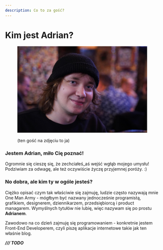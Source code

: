 ```yaml
---
description: Co to za gość?
---
```


# Kim jest Adrian?

<figure><img src=".gitbook/assets/image (4) (1).png" alt=""><figcaption><p>(ten gość na zdjęciu to ja)</p></figcaption></figure>

### **Jestem Adrian, miło Cię poznać!**

Ogromnie się cieszę się, że zechciałeś\_aś wejść wgłąb mojego umysłu! Podziwiam za odwagę, ale też oczywiście życzę przyjemnej poróży. :)

### **No dobra, ale kim ty w ogóle jesteś?**

Ciężko opisać czym tak właściwie się zajmuję, ludzie często nazywają mnie One Man Army - mógłbym być nazwany jednocześnie programistą, grafikiem, designerem, dziennikarzem, przedsiębiorcą i product managarem. Wymyślnych tytułów nie lubię, więc nazywam się po prostu **Adrianem**.

Zawodowo na co dzień zajmuję się programowaniem - konkretnie jestem Front-End Developerem, czyli piszę aplikacje internetowe takie jak ten właśnie blog.



_**/// TODO**_
